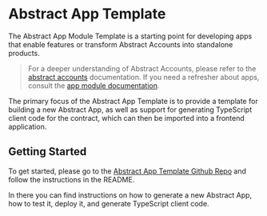 # Abstract App Template

The Abstract App Module Template is a starting point for developing apps that enable features or transform Abstract
Accounts into standalone products.

>For a deeper understanding of Abstract Accounts, please refer to the [abstract accounts](../3_framework/3_architecture.md) documentation. If you need a refresher about apps, consult the [app module documentation](../3_framework/6_module_types.md).

The primary focus of the Abstract App Template is to provide a template for building a new Abstract App, as well as support for generating TypeScript client code for the contract, which can then be imported into a frontend application.

## Getting Started

To get started, please go to the <a href="https://github.com/AbstractSDK/app-template" target="_blank">Abstract App
Template Github Repo</a> and follow the instructions in the README.

In there you can find instructions on how to generate a new Abstract App, how to test it, deploy it, and generate
TypeScript client code.
